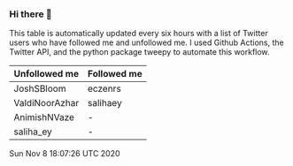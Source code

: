 ### Hi there 👋

This table is automatically updated every six hours with a list of Twitter users who have followed me and unfollowed me. I used Github Actions, the Twitter API, and the python package tweepy to automate this workflow.

| Unfollowed me |  Followed me |
| --- | --- |
|JoshSBloom|eczenrs|
|ValdiNoorAzhar|salihaey|
|AnimishNVaze|-|
|saliha_ey|-|
Sun Nov  8 18:07:26 UTC 2020
